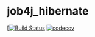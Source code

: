 # job4j_hibernate
[[![Build Status](https://app.travis-ci.com/EvgenyShestakov/job4j_hibernate.svg?branch=master)](https://app.travis-ci.com/EvgenyShestakov/job4j_hibernate)
[![codecov](https://codecov.io/gh/EvgenyShestakov/job4j_hibernate/branch/master/graph/badge.svg?token=7B9WLD1XNK)](https://codecov.io/gh/EvgenyShestakov/job4j_hibernate)
